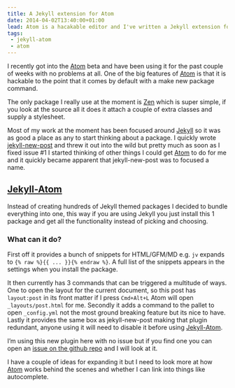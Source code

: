 ```yaml
---
title: A Jekyll extension for Atom
date: 2014-04-02T13:40:00+01:00
lead: Atom is a hacakable editor and I've written a Jekyll extension for it
tags:
 - jekyll-atom
 - atom
---
```

I recently got into the [Atom](https://atom.io/) beta and have been using it for the past couple of weeks with no problems at all. One of the big features of [Atom](https://atom.io/) is that it is hackable to the point that it comes by default with a make new package command.

The only package I really use at the moment is [Zen](https://atom.io/packages/Zen) which is super simple, if you look at the source all it does it attach a couple of extra classes and supply a stylesheet.

Most of my work at the moment has been focused around [Jekyll](http://jekyllrb.com/) so it was as good a place as any to start thinking about a package. I quickly wrote [jekyll-new-post](https://github.com/Arcath/jekyll-new-post) and threw it out into the wild but pretty much as soon as I fixed issue #1 I started thinking of other things I could get [Atom](http://atom.io/) to do for me and it quickly became apparent that jekyll-new-post was to focused a name.

## [Jekyll-Atom](https://atom.io/packages/jekyll)

Instead of creating hundreds of Jekyll themed packages I decided to bundle everything into one, this way if you are using Jekyll you just install this 1 package and get all the functionality instead of picking and choosing.

### What can it do?

First off it provides a bunch of snippets for HTML/GFM/MD e.g. `jv` expands to `{% raw %}{{ ... }}{% endraw %}`. A full list of the snippets appears in the settings when you install the package.

It then currently has 3 commands that can be triggered a multitude of ways. One to open the layout for the current document, so this post has `layout:post` in its front matter if I press `Cmd+Alt+L` Atom will open `_layouts/post.html` for me. Secondly it adds a command to the pallet to open `_config.yml` not the most ground breaking feature but its nice to have. Lastly it provides the same box as jekyll-new-post making that plugin redundant, anyone using it will need to disable it before using [Jekyll-Atom](https://atom.io/packages/jekyll).

I’m using this new plugin here with no issue but if you find one you can open an [issue on the github repo](https://github.com/Arcath/jekyll-atom/issues) and I will look at it.

I have a couple of ideas for expanding it but I need to look more at how [Atom](http://atom.io/) works behind the scenes and whether I can link into things like autocomplete.

